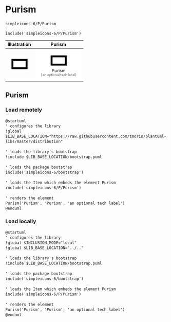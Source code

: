 # Purism


```text
simpleicons-6/P/Purism
```

```text
include('simpleicons-6/P/Purism')
```



| Illustration | Purism |
| :---: | :---: |
| ![illustration for Illustration](../../simpleicons-6/P/Purism.png) | ![illustration for Purism](../../simpleicons-6/P/Purism.Local.png) |




## Purism

### Load remotely
```plantuml
@startuml
' configures the library
!global $LIB_BASE_LOCATION="https://raw.githubusercontent.com/tmorin/plantuml-libs/master/distribution"

' loads the library's bootstrap
!include $LIB_BASE_LOCATION/bootstrap.puml

' loads the package bootstrap
include('simpleicons-6/bootstrap')

' loads the Item which embeds the element Purism
include('simpleicons-6/P/Purism')

' renders the element
Purism('Purism', 'Purism', 'an optional tech label')
@enduml
```

### Load locally
```plantuml
@startuml
' configures the library
!global $INCLUSION_MODE="local"
!global $LIB_BASE_LOCATION="../.."

' loads the library's bootstrap
!include $LIB_BASE_LOCATION/bootstrap.puml

' loads the package bootstrap
include('simpleicons-6/bootstrap')

' loads the Item which embeds the element Purism
include('simpleicons-6/P/Purism')

' renders the element
Purism('Purism', 'Purism', 'an optional tech label')
@enduml
```


